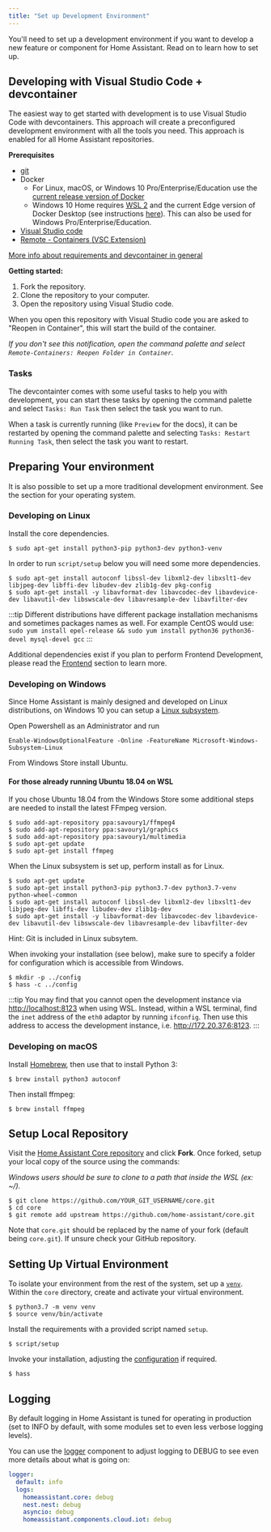 ```yaml
---
title: "Set up Development Environment"
---
```


You'll need to set up a development environment if you want to develop a new feature or component for Home Assistant. Read on to learn how to set up.

## Developing with Visual Studio Code + devcontainer

The easiest way to get started with development is to use Visual Studio Code with devcontainers. This approach will create a preconfigured development environment with all the tools you need. This approach is enabled for all Home Assistant repositories.

**Prerequisites**

- [git](https://git-scm.com/book/en/v2/Getting-Started-Installing-Git)
- Docker
  -  For Linux, macOS, or Windows 10 Pro/Enterprise/Education use the [current release version of Docker](https://docs.docker.com/install/)
  -   Windows 10 Home requires [WSL 2](https://docs.microsoft.com/windows/wsl/install-win10#update-to-wsl-2) and the current Edge version of Docker Desktop (see instructions [here](https://docs.docker.com/docker-for-windows/wsl-tech-preview/)). This can also be used for Windows Pro/Enterprise/Education.
- [Visual Studio code](https://code.visualstudio.com/)
- [Remote - Containers (VSC Extension)][extension-link]

[More info about requirements and devcontainer in general](https://code.visualstudio.com/docs/remote/containers#_getting-started)

[extension-link]: https://marketplace.visualstudio.com/items?itemName=ms-vscode-remote.remote-containers

**Getting started:**

1. Fork the repository.
2. Clone the repository to your computer.
3. Open the repository using Visual Studio code.

When you open this repository with Visual Studio code you are asked to "Reopen in Container", this will start the build of the container.

_If you don't see this notification, open the command palette and select `Remote-Containers: Reopen Folder in Container`._

### Tasks

The devcontainter comes with some useful tasks to help you with development, you can start these tasks by opening the command palette and select `Tasks: Run Task` then select the task you want to run.

When a task is currently running (like `Preview` for the docs), it can be restarted by opening the command palette and selecting `Tasks: Restart Running Task`, then select the task you want to restart.

## Preparing Your environment

It is also possible to set up a more traditional development environment. See the section for your operating system.

### Developing on Linux

Install the core dependencies.

```shell
$ sudo apt-get install python3-pip python3-dev python3-venv
```

In order to run `script/setup` below you will need some more dependencies.

```shell
$ sudo apt-get install autoconf libssl-dev libxml2-dev libxslt1-dev libjpeg-dev libffi-dev libudev-dev zlib1g-dev pkg-config
$ sudo apt-get install -y libavformat-dev libavcodec-dev libavdevice-dev libavutil-dev libswscale-dev libavresample-dev libavfilter-dev
```

:::tip
 Different distributions have different package installation mechanisms and sometimes packages names as well. For example CentOS would use: `sudo yum install epel-release && sudo yum install python36 python36-devel mysql-devel gcc`
:::

Additional dependencies exist if you plan to perform Frontend Development, please read the [Frontend](/docs/frontend.html) section to learn more.

### Developing on Windows

Since Home Assistant is mainly designed and developed on Linux distributions, on Windows 10 you can setup a [Linux subsystem](https://docs.microsoft.com/windows/wsl/install-win10).

Open Powershell as an Administrator and run

```shell
Enable-WindowsOptionalFeature -Online -FeatureName Microsoft-Windows-Subsystem-Linux
```

From Windows Store install Ubuntu.

#### For those already running Ubuntu 18.04 on WSL

If you chose Ubuntu 18.04 from the Windows Store some additional steps are needed to install the latest FFmpeg version.

```shell
$ sudo add-apt-repository ppa:savoury1/ffmpeg4
$ sudo add-apt-repository ppa:savoury1/graphics
$ sudo add-apt-repository ppa:savoury1/multimedia
$ sudo apt-get update
$ sudo apt-get install ffmpeg
```

When the Linux subsystem is set up, perform install as for Linux.

```shell
$ sudo apt-get update
$ sudo apt-get install python3-pip python3.7-dev python3.7-venv python-wheel-common
$ sudo apt-get install autoconf libssl-dev libxml2-dev libxslt1-dev libjpeg-dev libffi-dev libudev-dev zlib1g-dev
$ sudo apt-get install -y libavformat-dev libavcodec-dev libavdevice-dev libavutil-dev libswscale-dev libavresample-dev libavfilter-dev
```

Hint: Git is included in Linux subsytem.

When invoking your installation (see below), make sure to specify a folder for configuration which is accessible from Windows.

```shell
$ mkdir -p ../config
$ hass -c ../config
```

:::tip
You may find that you cannot open the development instance via <http://localhost:8123> when using WSL. Instead, within a WSL terminal, find the `inet` address of the `eth0` adaptor by running `ifconfig`. Then use this address to access the development instance, i.e. <http://172.20.37.6:8123>.
:::

### Developing on macOS

Install [Homebrew](https://brew.sh/), then use that to install Python 3:

```shell
$ brew install python3 autoconf
```

Then install ffmpeg:

```shell
$ brew install ffmpeg
```

## Setup Local Repository

Visit the [Home Assistant Core repository](https://github.com/home-assistant/core) and click **Fork**.
Once forked, setup your local copy of the source using the commands:

_Windows users should be sure to clone to a path that inside the WSL (ex: ~/)._

```shell
$ git clone https://github.com/YOUR_GIT_USERNAME/core.git
$ cd core
$ git remote add upstream https://github.com/home-assistant/core.git
```

Note that `core.git` should be replaced by the name of your fork (default being `core.git`). If unsure check your GitHub repository.

## Setting Up Virtual Environment

To isolate your environment from the rest of the system, set up a [`venv`](https://docs.python.org/3/library/venv.html). Within the `core` directory, create and activate your virtual environment.

```shell
$ python3.7 -m venv venv
$ source venv/bin/activate
```

Install the requirements with a provided script named `setup`.

```shell
$ script/setup
```

Invoke your installation, adjusting the [configuration](https://www.home-assistant.io/docs/configuration/) if required.

```shell
$ hass
```

## Logging

By default logging in Home Assistant is tuned for operating in production (set to INFO by default, with some modules set to even less verbose logging levels).

You can use the [logger](https://www.home-assistant.io/components/logger/) component to adjust logging to DEBUG to see even more details about what is going on:

```yaml
logger:
  default: info
  logs:
    homeassistant.core: debug
    nest.nest: debug
    asyncio: debug
    homeassistant.components.cloud.iot: debug
```
